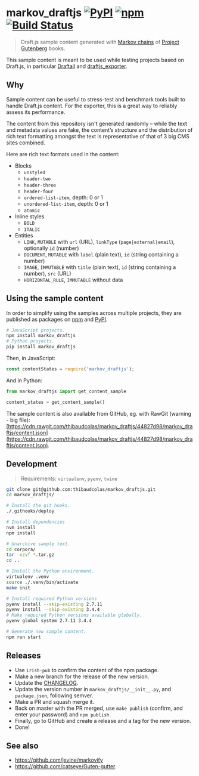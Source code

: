 # markov_draftjs [![PyPI](https://img.shields.io/pypi/v/markov_draftjs.svg)](https://pypi.python.org/pypi/markov_draftjs) [![npm](https://img.shields.io/npm/v/markov_draftjs.svg)](https://www.npmjs.com/package/markov_draftjs) [![Build Status](https://travis-ci.com/thibaudcolas/markov_draftjs.svg?branch=master)](https://travis-ci.com/thibaudcolas/markov_draftjs)

> Draft.js sample content generated with [Markov chains](https://en.wikipedia.org/wiki/Markov_chain) of [Project Gutenberg](https://www.gutenberg.org/) books.

This sample content is meant to be used while testing projects based on Draft.js, in particular [Draftail](https://www.draftail.org/) and [draftjs_exporter](https://github.com/springload/draftjs_exporter).

## Why

Sample content can be useful to stress-test and benchmark tools built to handle Draft.js content. For the exporter, this is a great way to reliably assess its performance.

The content from this repository isn't generated randomly – while the text and metadata values are fake, the content’s structure and the distribution of rich text formatting amongst the text is representative of that of 3 big CMS sites combined.

Here are rich text formats used in the content:

- Blocks
  - `unstyled`
  - `header-two`
  - `header-three`
  - `header-four`
  - `ordered-list-item`, depth: 0 or 1
  - `unordered-list-item`, depth: 0 or 1
  - `atomic`
- Inline styles
  - `BOLD`
  - `ITALIC`
- Entities
  - `LINK`, `MUTABLE` with `url` (URL), `linkType` (`page|external|email`), optionally `id` (number)
  - `DOCUMENT`, `MUTABLE` with `label` (plain text), `id` (string containing a number)
  - `IMAGE`, `IMMUTABLE` with `title` (plain text), `id` (string containing a number), `src` (URL)
  - `HORIZONTAL_RULE`, `IMMUTABLE` without data

## Using the sample content

In order to simplify using the samples across multiple projects, they are published as packages on [npm](https://www.npmjs.com/package/markov_draftjs) and [PyPI](https://pypi.python.org/pypi/markov_draftjs).

```sh
# JavaScript projects.
npm install markov_draftjs
# Python projects.
pip install markov_draftjs
```

Then, in JavaScript:

```js
const contentStates = require('markov_draftjs');
```

And in Python:

```py
from markov_draftjs import get_content_sample

content_states = get_content_sample()
```

The sample content is also available from GitHub, eg. with RawGit (warning - big file): [https://cdn.rawgit.com/thibaudcolas/markov_draftjs/44827d98/markov_draftjs/content.json](https://cdn.rawgit.com/thibaudcolas/markov_draftjs/44827d98/markov_draftjs/content.json).

## Development

> Requirements: `virtualenv`, `pyenv`, `twine`

```sh
git clone git@github.com:thibaudcolas/markov_draftjs.git
cd markov_draftjs/

# Install the git hooks.
./.githooks/deploy

# Install dependencies
nvm install
npm install

# Unarchive sample text.
cd corpora/
tar -xzvf *.tar.gz
cd ..

# Install the Python environment.
virtualenv .venv
source ./.venv/bin/activate
make init

# Install required Python versions
pyenv install --skip-existing 2.7.11
pyenv install --skip-existing 3.4.4
# Make required Python versions available globally.
pyenv global system 2.7.11 3.4.4

# Generate new sample content.
npm run start
```

## Releases

- Use `irish-pub` to confirm the content of the npm package.
- Make a new branch for the release of the new version.
- Update the [CHANGELOG](CHANGELOG.md).
- Update the version number in `markov_draftjs/__init__.py`, and `package.json`, following semver.
- Make a PR and squash merge it.
- Back on master with the PR merged, use `make publish` (confirm, and enter your password) and `npm publish`.
- Finally, go to GitHub and create a release and a tag for the new version.
- Done!

## See also

- https://github.com/jsvine/markovify
- https://github.com/catseye/Guten-gutter
